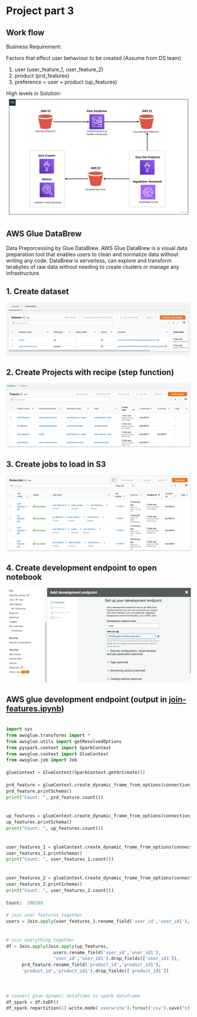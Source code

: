 # **Project part 3**

## Work flow
Business Requirement:

Factors that effect user behaviour to be created (Assume from DS team)
1. user (user_feature_1, user_feature_2)
2. product (prd_features)
3. preference = user + product (up_features)

High levels in Solution:
![](./part3-work-flow.jpeg)

## AWS Glue DataBrew 
Data Preporcessing by Glue DataBrew. AWS Glue DataBrew is a visual data preparation tool that enables users to clean and normalize data without writing any code. DataBrew is serverless, can explore and transform terabytes of raw data without needing to create clusters or manage any infrastructure.

## 1. Create dataset
![](./steps/create-dataset.png)

## 2. Create Projects with recipe (step function)
![](./steps/databrew-projects.png)

## 3. Create jobs to load in S3 
![](./steps/databrew-jobs.png)

## 4. Create development endpoint to open notebook
![](./steps/create-endpoint.png)

## AWS glue development endpoint (output in [join-features.ipynb](./join-features.ipynb))
```python

import sys
from awsglue.transforms import *
from awsglue.utils import getResolvedOptions
from pyspark.context import SparkContext
from awsglue.context import GlueContext
from awsglue.job import Job

glueContext = GlueContext(SparkContext.getOrCreate())

prd_feature = glueContext.create_dynamic_frame_from_options(connection_type = "parquet", connection_options = {"path": ["s3://imba-kevin0019/features/prd_feature_db/"]})
prd_feature.printSchema()
print("Count: ", prd_feature.count())


up_features = glueContext.create_dynamic_frame_from_options(connection_type = "parquet", connection_options = {"path": ["s3://imba-kevin0019/features/up_feature_db"]})
up_features.printSchema()
print("Count: ", up_features.count())


user_features_1 = glueContext.create_dynamic_frame_from_options(connection_type = "parquet", connection_options = {"path": ["s3://imba-kevin0019/features/user_feature_1_db/"]})
user_features_1.printSchema()
print("Count: ", user_features_1.count())


user_features_2 = glueContext.create_dynamic_frame_from_options(connection_type = "parquet", connection_options = {"path": ["s3://imba-kevin0019/features/user_feature_2_db/"]})
user_features_2.printSchema()
print("Count: ", user_features_2.count())

Count:  206209

# join user features together
users = Join.apply(user_features_1.rename_field('user_id','user_id1'), user_features_2, 'user_id1', 'user_id').drop_fields(['user_id1'])


# join everything together
df = Join.apply(Join.apply(up_features, 
                  users.rename_field('user_id','user_id1'), 
                  'user_id','user_id1').drop_fields(['user_id1']),
      prd_feature.rename_field('product_id','product_id1'), 
      'product_id','product_id1').drop_fields(['product_id1'])
      
      
      
# convert glue dynamic dataframe to spark dataframe
df_spark = df.toDF()
df_spark.repartition(1).write.mode('overwrite').format('csv').save("s3://imba-kevin0019/features/features_join", header = 'true')


```
